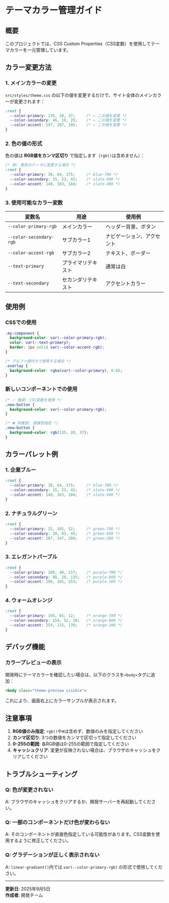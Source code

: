 # テーマカラー管理ガイド

## 概要

このプロジェクトでは、CSS Custom Properties（CSS変数）を使用してテーマカラーを一元管理しています。

## カラー変更方法

### 1. メインカラーの変更

`src/styles/theme.css` の以下の値を変更するだけで、サイト全体のメインカラーが変更されます：

```css
:root {
  --color-primary: 135, 20, 37;     /* ← この値を変更 */
  --color-secondary: 46, 10, 25;    /* ← この値を変更 */
  --color-accent: 197, 207, 195;    /* ← この値を変更 */
}
```

### 2. 色の値の形式

色の値は **RGB値をカンマ区切り** で指定します（`rgb()`は含めません）：

```css
/* 例: 青色のテーマに変更する場合 */
:root {
  --color-primary: 30, 64, 175;     /* blue-700 */
  --color-secondary: 15, 23, 42;    /* slate-900 */
  --color-accent: 148, 163, 184;    /* slate-400 */
}
```

### 3. 使用可能なカラー変数

| 変数名 | 用途 | 使用例 |
|--------|------|--------|
| `--color-primary-rgb` | メインカラー | ヘッダー背景、ボタン |
| `--color-secondary-rgb` | サブカラー1 | ナビゲーション、アクセント |
| `--color-accent-rgb` | サブカラー2 | テキスト、ボーダー |
| `--text-primary` | プライマリテキスト | 通常は白 |
| `--text-secondary` | セカンダリテキスト | アクセントカラー |

## 使用例

### CSSでの使用

```css
.my-component {
  background-color: var(--color-primary-rgb);
  color: var(--text-primary);
  border: 1px solid var(--color-accent-rgb);
}

/* アルファ値付きで使用する場合 */
.overlay {
  background-color: rgba(var(--color-primary), 0.8);
}
```

### 新しいコンポーネントでの使用

```css
/* ✅ 推奨: CSS変数を使用 */
.new-button {
  background-color: var(--color-primary-rgb);
}

/* ❌ 非推奨: 直接色指定 */
.new-button {
  background-color: rgb(135, 20, 37);
}
```

## カラーパレット例

### 1. 企業ブルー
```css
:root {
  --color-primary: 30, 64, 175;     /* blue-700 */
  --color-secondary: 15, 23, 42;    /* slate-900 */
  --color-accent: 148, 163, 184;    /* slate-400 */
}
```

### 2. ナチュラルグリーン
```css
:root {
  --color-primary: 22, 101, 52;     /* green-700 */
  --color-secondary: 20, 83, 45;    /* green-800 */
  --color-accent: 187, 247, 208;    /* green-200 */
}
```

### 3. エレガントパープル
```css
:root {
  --color-primary: 109, 40, 217;    /* purple-700 */
  --color-secondary: 88, 28, 135;   /* purple-800 */
  --color-accent: 196, 181, 253;    /* purple-300 */
}
```

### 4. ウォームオレンジ
```css
:root {
  --color-primary: 194, 65, 12;     /* orange-700 */
  --color-secondary: 154, 52, 18;   /* orange-800 */
  --color-accent: 254, 215, 170;    /* orange-200 */
}
```

## デバッグ機能

### カラープレビューの表示

開発時にテーマカラーを確認したい場合は、以下のクラスを`<body>`タグに追加：

```html
<body class="theme-preview visible">
```

これにより、画面右上にカラーサンプルが表示されます。

## 注意事項

1. **RGB値のみ指定**: `rgb()`や`#`は含めず、数値のみを指定してください
2. **カンマ区切り**: 3つの数値をカンマで区切って指定してください
3. **0-255の範囲**: 各RGB値は0-255の範囲で指定してください
4. **キャッシュクリア**: 変更が反映されない場合は、ブラウザのキャッシュをクリアしてください

## トラブルシューティング

### Q: 色が変更されない
A: ブラウザのキャッシュをクリアするか、開発サーバーを再起動してください。

### Q: 一部のコンポーネントだけ色が変わらない
A: そのコンポーネントが直接色指定している可能性があります。CSS変数を使用するように修正してください。

### Q: グラデーションが正しく表示されない
A: `linear-gradient()`内では `var(--color-primary-rgb)` の形式で使用してください。

---

**更新日**: 2025年9月5日  
**作成者**: 開発チーム
